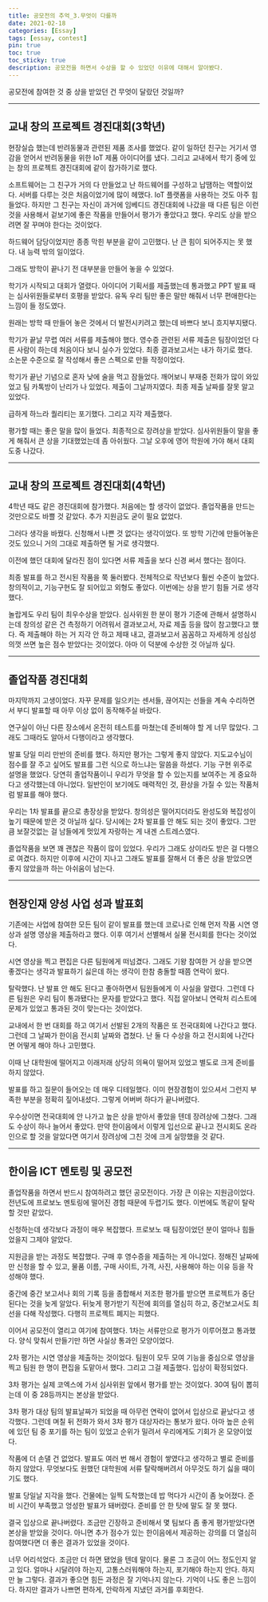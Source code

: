 ```yaml
---
title: 공모전의 추억_3.무엇이 다를까
date: 2021-02-18
categories: [Essay]
tags: [essay, contest]
pin: true
toc: true
toc_sticky: true
description: 공모전을 하면서 수상을 할 수 있었던 이유에 대해서 알아봤다.
---
```


공모전에 참여한 것 중 상을 받았던 건 무엇이 달랐던 것일까?

***

## __교내 창의 프로젝트 경진대회(3학년)__

현장실습 했는데 반려동물과 관련된 제품 조사를 했었다. 같이 일하던 친구는 거기서 영감을 얻어서 반려동물을 위한 IoT 제품 아이디어를 냈다. 그리고 교내에서 학기 중에 있는 창의 프로젝트 경진대회에 같이 참가하기로 했다.

소프트웨어는 그 친구가 거의 다 만들었고 난 하드웨어를 구성하고 납땜하는 역할이었다. 서버를 다루는 것은 처음이었기에 많이 헤맸다. IoT 플랫폼을 사용하는 것도 아주 힘들었다. 하지만 그 친구는 자신이 과거에 임베디드 경진대회에 나갔을 때 다른 팀은 이런 것을 사용해서 겉보기에 좋은 작품을 만들어서 평가가 좋았다고 했다. 우리도 상을 받으려면 잘 꾸며야 한다는 것이었다.

하드웨어 담당이었지만 종종 막힌 부분을 같이 고민했다. 난 큰 힘이 되어주지는 못 했다. 내 능력 밖의 일이었다.

그래도 방학이 끝나기 전 대부분을 만들어 놓을 수 있었다.

학기가 시작되고 대회가 열렸다. 아이디어 기획서를 제출했는데 통과했고 PPT 발표 때는 심사위원들로부터 호평을 받았다. 유독 우리 팀만 좋은 말만 해줘서 너무 편애한다는 느낌이 들 정도였다.

원래는 방학 때 만들어 놓은 것에서 더 발전시키려고 했는데 바쁘다 보니 흐지부지됐다.

학기가 끝날 무렵 여러 서류를 제출해야 했다. 영수증 관련된 서류 제출은 팀장이었던 다른 사람이 하는데 처음이다 보니 실수가 있었다. 최종 결과보고서는 내가 하기로 했다. 소논문 수준으로 잘 작성해서 좋은 스펙으로 만들 작정이었다.

학기가 끝난 기념으로 혼자 낮에 술을 먹고 잠들었다. 깨어보니 부재중 전화가 많이 와있었고 팀 카톡방이 난리가 나 있었다. 제출이 그날까지였다. 최종 제출 날짜를 잘못 알고 있었다.

급하게 하느라 퀄리티는 포기했다. 그리고 지각 제출했다.

평가할 때는 좋은 말을 많이 들었다. 최종적으로 장려상을 받았다. 심사위원들이 말을 좋게 해줘서 큰 상을 기대했었는데 좀 아쉬웠다. 그날 오후에 영어 학원에 가야 해서 대회 도중 나갔다.

***

## __교내 창의 프로젝트 경진대회(4학년)__

4학년 때도 같은 경진대회에 참가했다. 처음에는 할 생각이 없었다. 졸업작품을 만드는 것만으로도 바쁠 것 같았다. 추가 지원금도 굳이 필요 없었다.

그러다 생각을 바꿨다. 신청해서 나쁜 것 없다는 생각이었다. 또 방학 기간에 만들어놓은 것도 있으니 거의 그대로 제출하면 될 거로 생각했다.

이전에 했던 대회에 달라진 점이 있다면 서류 제출을 보다 신경 써서 했다는 점이다.

최종 발표를 하고 전시된 작품을 쭉 둘러봤다. 전체적으로 작년보다 훨씬 수준이 높았다. 창의적이고, 기능구현도 잘 되어있고 외형도 좋았다. 이번에는 상을 받기 힘들 거로 생각했다.

놀랍게도 우리 팀이 최우수상을 받았다. 심사위원 한 분이 평가 기준에 관해서 설명하시는데 창의성 같은 건 측정하기 어려워서 결과보고서, 자료 제출 등을 많이 참고했다고 했다. 즉 제출해야 하는 거 지각 안 하고 제때 내고, 결과보고서 꼼꼼하고 자세하게 성심성의껏 쓰면 높은 점수 받았다는 것이었다. 아마 이 덕분에 수상한 것 아닐까 싶다.

***

## __졸업작품 경진대회__

마지막까지 고생이었다. 자꾸 문제를 일으키는 센서들, 끊어지는 선들을 계속 수리하면서 부디 발표할 때 아무 이상 없이 동작해주실 바랐다.

연구실이 아닌 다른 장소에서 온전히 테스트를 마쳤는데 준비해야 할 게 너무 많았다. 그래도 그때라도 알아서 다행이라고 생각했다.

발표 당일 미리 만반의 준비를 했다. 하지만 평가는 그렇게 좋지 않았다. 지도교수님이 점수를 잘 주고 싶어도 발표를 그런 식으로 하느냐는 말씀을 하셨다. 기능 구현 위주로 설명을 했었다. 당연히 졸업작품이니 우리가 무엇을 할 수 있는지를 보여주는 게 중요하다고 생각했는데 아니었다. 일반인이 보기에도 매력적인 것, 환상을 가질 수 있는 작품처럼 발표를 해야 했다.

우리는 1차 발표를 끝으로 총장상을 받았다. 창의성은 떨어지더라도 완성도와 복잡성이 높기 때문에 받은 것 아닐까 싶다. 당시에는 2차 발표를 안 해도 되는 것이 좋았다. 그만큼 보잘것없는 걸 남들에게 멋있게 자랑하는 게 내겐 스트레스였다.

졸업작품을 보면 꽤 괜찮은 작품이 많이 있었다. 우리가 그래도 상이라도 받은 걸 다행으로 여겼다. 하지만 이후에 시간이 지나고 그래도 발표를 잘해서 더 좋은 상을 받았으면 좋지 않았을까 하는 아쉬움이 남는다.

***

## __현장인재 양성 사업 성과 발표회__

기존에는 사업에 참여한 모든 팀이 같이 발표를 했는데 코로나로 인해 먼저 작품 시연 영상과 설명 영상을 제출하라고 했다. 이후 여기서 선별해서 실물 전시회를 한다는 것이었다.

시연 영상을 찍고 편집은 다른 팀원에게 떠넘겼다. 그래도 기왕 참여한 거 상을 받으면 좋겠다는 생각과 발표하기 싫은데 하는 생각이 한참 충돌할 때쯤 연락이 왔다.

탈락했다. 난 발표 안 해도 된다고 좋아하면서 팀원들에게 이 사실을 알렸다. 그런데 다른 팀원은 우리 팀이 통과됐다는 문자를 받았다고 했다. 직접 알아보니 연락처 리스트에 문제가 있었고 통과된 것이 맞는다는 것이었다.

교내에서 한 번 대회를 하고 여기서 선발된 2개의 작품은 또 전국대회에 나간다고 했다. 그런데 그 날짜가 한이음 전시회 날짜와 겹쳤다. 난 둘 다 수상을 하고 전시회에 나간다면 어떻게 해야 하나 고민했다.

이때 난 대학원에 떨어지고 이래저래 상당히 의욕이 떨어져 있었고 별도로 크게 준비를 하지 않았다.

발표를 하고 질문이 들어오는 데 매우 디테일했다. 이미 현장경험이 있으셔서 그런지 부족한 부분을 정확히 짚어내셨다. 그렇게 어버버 하다가 끝나버렸다.

우수상이면 전국대회에 안 나가고 높은 상을 받아서 좋았을 텐데 장려상에 그쳤다. 그래도 수상이 하나 늘어서 좋았다. 만약 한이음에서 이렇게 입선으로 끝나고 전시회도 온라인으로 할 것을 알았다면 여기서 장려상에 그친 것에 크게 실망했을 것 같다.

***

## __한이음 ICT 멘토링 및 공모전__

졸업작품을 하면서 반드시 참여하려고 했던 공모전이다. 가장 큰 이유는 지원금이었다. 전년도에 프로보노 멘토링에 떨어진 경험 때문에 두렵기도 했다. 이번에도 똑같이 탈락할 것만 같았다.

신청하는데 생각보다 과정이 매우 복잡했다. 프로보노 때 팀장이었던 분이 얼마나 힘들었을지 그제야 알았다.

지원금을 받는 과정도 복잡했다. 구매 후 영수증을 제출하는 게 아니었다. 정해진 날짜에만 신청을 할 수 있고, 물품 이름, 구매 사이트, 가격, 사진, 사용해야 하는 이유 등을 작성해야 했다.

중간에 중간 보고서나 회의 기록 등을 종합해서 저조한 평가를 받으면 프로젝트가 중단된다는 것을 늦게 알았다. 뒤늦게 평가받기 직전에 회의를 열심히 하고, 중간보고서도 최선을 다해 작성했다. 다행히 프로젝트 폐지는 피했다.

이어서 공모전이 열리고 여기에 참여했다. 1차는 서류만으로 평가가 이루어졌고 통과했다. 양식 맞춰서 만들기만 하면 사실상 통과인 모양이었다.

2차 평가는 시연 영상을 제출하는 것이었다. 팀원이 모두 모여 기능을 중심으로 영상을 찍고 팀원 한 명이 편집을 도맡아서 했다. 그리고 그걸 제출했다. 입상이 확정되었다.

3차 평가는 실제 코엑스에 가서 심사위원 앞에서 평가를 받는 것이었다. 30여 팀이 뽑히는데 이 중 28등까지는 본상을 받았다.

3차 평가 대상 팀의 발표날짜가 되었을 때 아무런 연락이 없어서 입상으로 끝났다고 생각했다. 그런데 며칠 뒤 전화가 와서 3차 평가 대상자라는 통보가 왔다. 아마 높은 순위에 있던 팀 중 포기를 하는 팀이 있었고 순위가 밀려서 우리에게도 기회가 온 모양이었다.

작품에 더 손댈 건 없었다. 발표도 여러 번 해서 경험이 쌓였다고 생각하고 별로 준비를 하지 않았다. 무엇보다도 원했던 대학원에 서류 탈락해버려서 아무것도 하기 싫을 때이기도 했다.

발표 당일날 지각을 했다. 건물에는 일찍 도착했는데 밥 먹다가 시간이 좀 늦어졌다. 준비 시간이 부족했고 엉성한 발표가 돼버렸다. 준비를 안 한 탓에 말도 잘 못 했다.

결국 입상으로 끝나버렸다. 조금만 긴장하고 준비해서 몇 팀보다 좀 좋게 평가받았다면 본상을 받았을 것이다. 아니면 추가 점수가 있는 한이음에서 제공하는 강의를 더 열심히 참여했다면 더 좋은 결과가 있었을 것이다.

너무 어리석었다. 조금만 더 하면 됐었을 텐데 말이다. 물론 그 조금이 어느 정도인지 알고 있다. 얼마나 시달려야 하는지, 고통스러워해야 하는지, 포기해야 하는지 안다. 하지만 늘 그렇다. 결과가 좋으면 힘든 과정은 잘 기억나지 않는다. 기억이 나도 좋은 느낌이다. 하지만 결과가 나쁘면 편하게, 안락하게 지냈던 과거를 후회한다.
